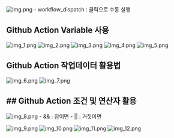 ![img.png](img.png)
    - workflow_dispatch : 클릭으로 수동 실행

## Github Action Variable 사용

![img_1.png](img_1.png)
![img_2.png](img_2.png)
![img_3.png](img_3.png)
![img_4.png](img_4.png)
![img_5.png](img_5.png)

## Github Action 작업데이터 활용법

![img_6.png](img_6.png)
![img_7.png](img_7.png)

## ## Github Action 조건 및 연산자 활용

![img_8.png](img_8.png) 
    - && : 참이면
    - || : 거짓이면

![img_9.png](img_9.png)
![img_10.png](img_10.png)
![img_11.png](img_11.png)
![img_12.png](img_12.png)